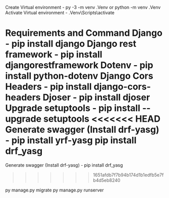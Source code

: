 Create Virtual environment - py -3 -m venv .Venv or python -m venv .Venv
Activate Virtual environment - .Venv\Scripts\activate

Requirements and Command
Django - pip install django
Django rest framework - pip install djangorestframework
Dotenv - pip install python-dotenv
Django Cors Headers - pip install django-cors-headers
Djoser - pip install djoser
Upgrade setuptools - pip install --upgrade setuptools
<<<<<<< HEAD
Generate swagger (Install drf-yasg) - pip install yrf-yasg
pip install drf_yasg
=======

Generate swagger (Install drf-yasg) - pip install drf_yasg
>>>>>>> 1651afdb7f7b94b174d1b1edfb5e7fb4d5eb8240

py manage.py migrate
py manage.py runserver
